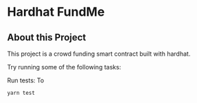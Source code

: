 # Hardhat FundMe

## About this Project

This project is a crowd funding smart contract built with hardhat.

Try running some of the following tasks:

Run tests:
To 
```shell
yarn test
```
